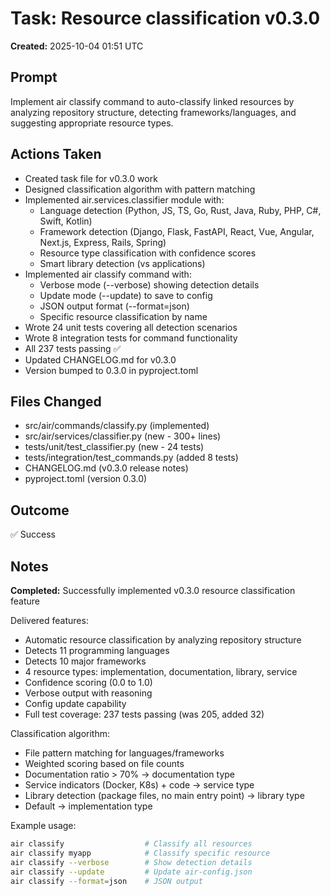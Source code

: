 # Task: Resource classification v0.3.0

**Created:** 2025-10-04 01:51 UTC

## Prompt

Implement air classify command to auto-classify linked resources by analyzing repository structure, detecting frameworks/languages, and suggesting appropriate resource types.

## Actions Taken

- Created task file for v0.3.0 work
- Designed classification algorithm with pattern matching
- Implemented air.services.classifier module with:
  - Language detection (Python, JS, TS, Go, Rust, Java, Ruby, PHP, C#, Swift, Kotlin)
  - Framework detection (Django, Flask, FastAPI, React, Vue, Angular, Next.js, Express, Rails, Spring)
  - Resource type classification with confidence scores
  - Smart library detection (vs applications)
- Implemented air classify command with:
  - Verbose mode (--verbose) showing detection details
  - Update mode (--update) to save to config
  - JSON output format (--format=json)
  - Specific resource classification by name
- Wrote 24 unit tests covering all detection scenarios
- Wrote 8 integration tests for command functionality
- All 237 tests passing ✅
- Updated CHANGELOG.md for v0.3.0
- Version bumped to 0.3.0 in pyproject.toml

## Files Changed

- src/air/commands/classify.py (implemented)
- src/air/services/classifier.py (new - 300+ lines)
- tests/unit/test_classifier.py (new - 24 tests)
- tests/integration/test_commands.py (added 8 tests)
- CHANGELOG.md (v0.3.0 release notes)
- pyproject.toml (version 0.3.0)

## Outcome

✅ Success

## Notes

**Completed:** Successfully implemented v0.3.0 resource classification feature

Delivered features:
- Automatic resource classification by analyzing repository structure
- Detects 11 programming languages
- Detects 10 major frameworks
- 4 resource types: implementation, documentation, library, service
- Confidence scoring (0.0 to 1.0)
- Verbose output with reasoning
- Config update capability
- Full test coverage: 237 tests passing (was 205, added 32)

Classification algorithm:
- File pattern matching for languages/frameworks
- Weighted scoring based on file counts
- Documentation ratio > 70% → documentation type
- Service indicators (Docker, K8s) + code → service type
- Library detection (package files, no main entry point) → library type
- Default → implementation type

Example usage:
```bash
air classify                  # Classify all resources
air classify myapp            # Classify specific resource
air classify --verbose        # Show detection details
air classify --update         # Update air-config.json
air classify --format=json    # JSON output
```
